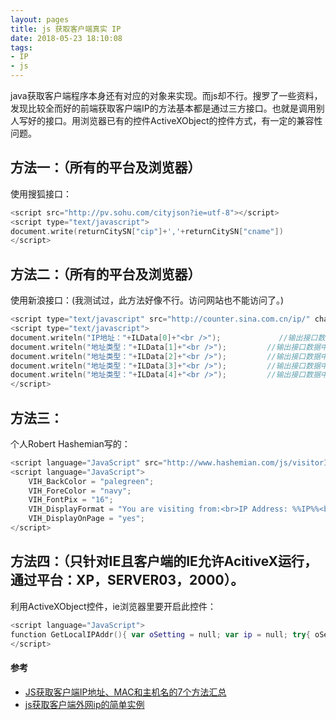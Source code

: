 ```yaml
---
layout: pages
title: js 获取客户端真实 IP
date: 2018-05-23 18:10:08
tags:
- IP
- js
---
```


java获取客户端程序本身还有对应的对象来实现。而js却不行。搜罗了一些资料，发现比较全而好的前端获取客户端IP的方法基本都是通过三方接口。也就是调用别人写好的接口。用浏览器已有的控件ActiveXObject的控件方式，有一定的兼容性问题。
<!-- more -->

## 方法一：（所有的平台及浏览器）
使用搜狐接口：
```swift
<script src="http://pv.sohu.com/cityjson?ie=utf-8"></script>
<script type="text/javascript">
document.write(returnCitySN["cip"]+','+returnCitySN["cname"])
</script>
```

## 方法二：（所有的平台及浏览器）
使用新浪接口：(我测试过，此方法好像不行。访问网站也不能访问了。)
```swift
<script type="text/javascript" src="http://counter.sina.com.cn/ip/" charset="gb2312"></script>       <!--获取接口数据，注意charset -->
<script type="text/javascript">
document.writeln("IP地址："+ILData[0]+"<br />");             //输出接口数据中的IP地址
document.writeln("地址类型："+ILData[1]+"<br />");         //输出接口数据中的IP地址的类型
document.writeln("地址类型："+ILData[2]+"<br />");         //输出接口数据中的IP地址的省市
document.writeln("地址类型："+ILData[3]+"<br />");         //输出接口数据中的IP地址的
document.writeln("地址类型："+ILData[4]+"<br />");         //输出接口数据中的IP地址的运营商
</script>
```

## 方法三：
个人Robert Hashemian写的：
```swift
<script language="JavaScript" src="http://www.hashemian.com/js/visitorIP.js.php"></script>
<script language="JavaScript">
    VIH_BackColor = "palegreen";
    VIH_ForeColor = "navy";
    VIH_FontPix = "16";
    VIH_DisplayFormat = "You are visiting from:<br>IP Address: %%IP%%<br>Host: %%HOST%%";
    VIH_DisplayOnPage = "yes";
</script>
```

## 方法四：（只针对IE且客户端的IE允许AcitiveX运行，通过平台：XP，SERVER03，2000）。
利用ActiveXObject控件，ie浏览器里要开启此控件：
```swift
<script language="JavaScript">
function GetLocalIPAddr(){ var oSetting = null; var ip = null; try{ oSetting = new ActiveXObject("rcbdyctl.Setting"); ip = oSetting.GetIPAddress; if (ip.length == 0){ return "没有连接到Internet"; } oSetting = null; }catch(e){ return ip; } return ip; } document.write(GetLocalIPAddr()+"<br/>")
</script>
```

#### 参考
* [JS获取客户端IP地址、MAC和主机名的7个方法汇总](http://www.jb51.net/article/52484.htm)
* [js获取客户端外网ip的简单实例](http://www.jb51.net/article/43586.htm)
